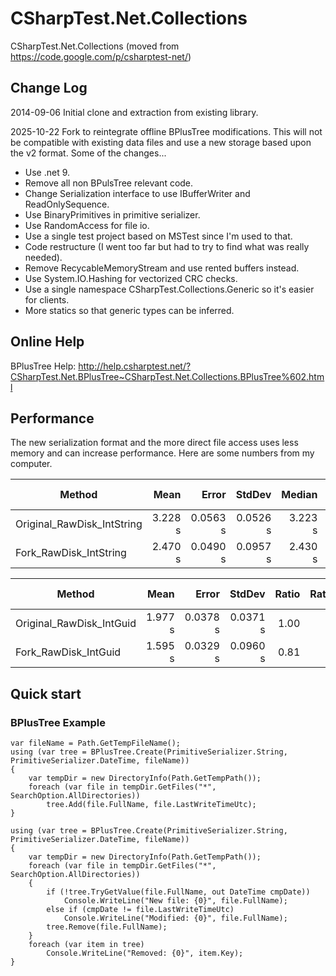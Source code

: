 CSharpTest.Net.Collections
=======================

CSharpTest.Net.Collections (moved from https://code.google.com/p/csharptest-net/)

## Change Log ##

2014-09-06	Initial clone and extraction from existing library.

2025-10-22	Fork to reintegrate offline BPlusTree modifications. This will not be compatible with existing data files and use a new storage based upon the v2 format. Some of the changes...
* Use .net 9.
* Remove all non BPulsTree relevant code.
* Change Serialization interface to use IBufferWriter and ReadOnlySequence.
* Use BinaryPrimitives in primitive serializer.
* Use RandomAccess for file io.
* Use a single test project based on MSTest since I'm used to that.
* Code restructure (I went too far but had to try to find what was really needed).
* Remove RecycableMemoryStream and use rented buffers instead.
* Use System.IO.Hashing for vectorized CRC checks.
* Use a single namespace CSharpTest.Collections.Generic so it's easier for clients.
* More statics so that generic types can be inferred.  

## Online Help ##

BPlusTree Help: http://help.csharptest.net/?CSharpTest.Net.BPlusTree~CSharpTest.Net.Collections.BPlusTree%602.html

## Performance ##

The new serialization format and the more direct file access uses less memory and can increase performance. Here are some numbers from my computer.

| Method                     | Mean    | Error    | StdDev   | Median  | Ratio | RatioSD | Gen0        | Gen1       | Allocated  | Alloc Ratio |
|--------------------------- |--------:|---------:|---------:|--------:|------:|--------:|------------:|-----------:|-----------:|------------:|
| Original_RawDisk_IntString | 3.228 s | 0.0563 s | 0.0526 s | 3.223 s |  1.00 |    0.02 | 147000.0000 | 71000.0000 | 1179.57 MB |        1.00 |
| Fork_RawDisk_IntString     | 2.470 s | 0.0490 s | 0.0957 s | 2.430 s |  0.77 |    0.03 |  30000.0000 | 12000.0000 |  242.34 MB |        0.21 |

| Method                   | Mean    | Error    | StdDev   | Ratio | RatioSD | Gen0       | Gen1      | Allocated | Alloc Ratio |
|------------------------- |--------:|---------:|---------:|------:|--------:|-----------:|----------:|----------:|------------:|
| Original_RawDisk_IntGuid | 1.977 s | 0.0378 s | 0.0371 s |  1.00 |    0.03 | 20000.0000 | 6000.0000 | 166.69 MB |        1.00 |
| Fork_RawDisk_IntGuid     | 1.595 s | 0.0329 s | 0.0960 s |  0.81 |    0.05 |  4000.0000 | 1000.0000 |  34.52 MB |        0.21 |


## Quick start ##


### BPlusTree Example ###
```
var fileName = Path.GetTempFileName();
using (var tree = BPlusTree.Create(PrimitiveSerializer.String, PrimitiveSerializer.DateTime, fileName))
{
	var tempDir = new DirectoryInfo(Path.GetTempPath());
	foreach (var file in tempDir.GetFiles("*", SearchOption.AllDirectories))
		tree.Add(file.FullName, file.LastWriteTimeUtc);
}

using (var tree = BPlusTree.Create(PrimitiveSerializer.String, PrimitiveSerializer.DateTime, fileName))
{
	var tempDir = new DirectoryInfo(Path.GetTempPath());
	foreach (var file in tempDir.GetFiles("*", SearchOption.AllDirectories))
	{
		if (!tree.TryGetValue(file.FullName, out DateTime cmpDate))
			Console.WriteLine("New file: {0}", file.FullName);
		else if (cmpDate != file.LastWriteTimeUtc)
			Console.WriteLine("Modified: {0}", file.FullName);
		tree.Remove(file.FullName);
	}
	foreach (var item in tree)
		Console.WriteLine("Removed: {0}", item.Key);
}
```
